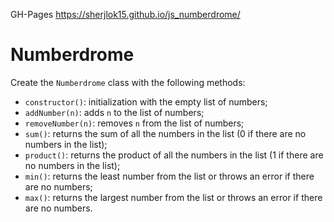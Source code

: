GH-Pages 
https://sherjlok15.github.io/js_numberdrome/

# Numberdrome

Create the `Numberdrome` class with the following methods:

- `constructor()`: initialization with the empty list of numbers;
- `addNumber(n)`: adds `n` to the list of numbers;
- `removeNumber(n)`: removes `n` from the list of numbers;
- `sum()`: returns the sum of all the numbers in the list (0 if there are no numbers in the list);
- `product()`: returns the product of all the numbers in the list (1 if there are no numbers in the list);
- `min()`: returns the least number from the list or throws an error if there are no numbers;
- `max()`: returns the largest number from the list or throws an error if there are no numbers.
